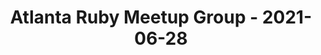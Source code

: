 ---
layout: post
title: Atlanta Ruby Meetup Group - 2021-06-28
datetime: '2021-06-28T19:00:00-04:00'
name: Atlanta Ruby Meetup Group
external_url: https://www.meetup.com/atlantaruby/events/ghjvgqyccjblc/
online_event: false
year_month: 2021-06
---